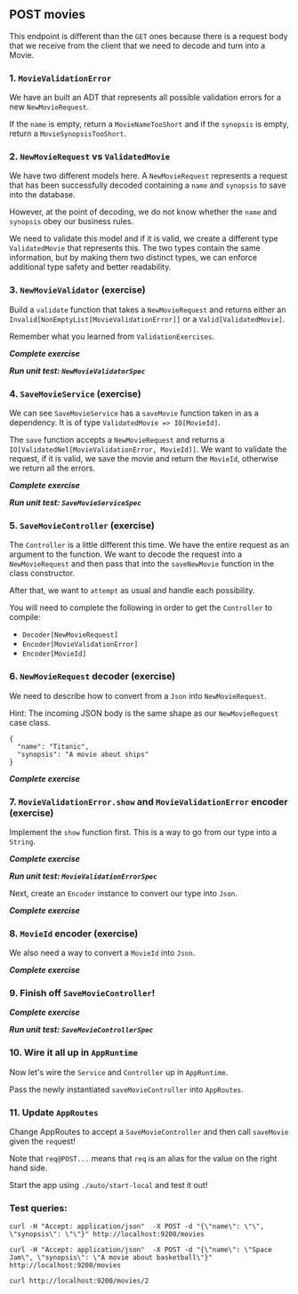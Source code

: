 ## POST movies

This endpoint is different than the `GET` ones because there is a request body that we receive from the client that we need to decode and turn into a Movie.

### 1. `MovieValidationError`

We have an built an ADT that represents all possible validation errors for a new `NewMovieRequest`.

If the `name` is empty, return a `MovieNameTooShort` and if the `synopsis` is empty, return a `MovieSynopsisTooShort`.

### 2. `NewMovieRequest` vs `ValidatedMovie`

We have two different models here. A `NewMovieRequest` represents a request that has been successfully decoded containing a `name` and `synopsis` to save into the database. 

However, at the point of decoding, we do not know whether the `name` and `synopsis` obey our business rules.

We need to validate this model and if it is valid, we create a different type `ValidatedMovie` that represents this. The two types contain the same information, but by making them two distinct types, we can enforce additional type safety and better readability.

### 3. `NewMovieValidator` (exercise)

Build a `validate` function that takes a `NewMovieRequest` and returns either an `Invalid[NonEmptyList[MovieValidationError]]` or a `Valid[ValidatedMovie]`.

Remember what you learned from `ValidationExercises`.

_**Complete exercise**_

_**Run unit test: `NewMovieValidatorSpec`**_

### 4. `SaveMovieService` (exercise)

We can see `SaveMovieService` has a `saveMovie` function taken in as a dependency. It is of type `ValidatedMovie => IO[MovieId]`. 

The `save` function accepts a `NewMovieRequest` and returns a `IO[ValidatedNel[MovieValidationError, MovieId]]`. We want to validate the request, if it is valid, we save the movie and return the `MovieId`, otherwise we return all the errors. 

_**Complete exercise**_

_**Run unit test: `SaveMovieServiceSpec`**_

### 5. `SaveMovieController` (exercise)

The `Controller` is a little different this time. We have the entire request as an argument to the function. We want to decode the request into a `NewMovieRequest` and then pass that into the `saveNewMovie` function in the class constructor.

After that, we want to `attempt` as usual and handle each possibility.

You will need to complete the following in order to get the `Controller` to compile:

- `Decoder[NewMovieRequest]` 
- `Encoder[MovieValidationError]`
- `Encoder[MovieId]`

### 6. `NewMovieRequest` decoder (exercise)

We need to describe how to convert from a `Json` into `NewMovieRequest`.

Hint: The incoming JSON body is the same shape as our `NewMovieRequest` case class.

```
{
  "name": "Titanic",
  "synopsis": "A movie about ships"
}
```

_**Complete exercise**_

### 7. `MovieValidationError.show` and `MovieValidationError` encoder (exercise)

Implement the `show` function first. This is a way to go from our type into a `String`. 

_**Complete exercise**_

_**Run unit test: `MovieValidationErrorSpec`**_

Next, create an `Encoder` instance to convert our type into `Json`.

_**Complete exercise**_

### 8. `MovieId` encoder (exercise)

We also need a way to convert a `MovieId` into `Json`.

_**Complete exercise**_

### 9. Finish off `SaveMovieController`!

_**Complete exercise**_

_**Run unit test: `SaveMovieControllerSpec`**_

### 10. Wire it all up in `AppRuntime`

Now let's wire the `Service` and `Controller` up in `AppRuntime`.

Pass the newly instantiated `saveMovieController` into `AppRoutes`.

### 11. Update `AppRoutes`

Change AppRoutes to accept a `SaveMovieController` and then call `saveMovie` given the `req`uest!

Note that `req@POST...` means that `req` is an alias for the value on the right hand side.

Start the app using `./auto/start-local` and test it out!

### Test queries:

```
curl -H "Accept: application/json"  -X POST -d "{\"name\": \"\", \"synopsis\": \"\"}" http://localhost:9200/movies

curl -H "Accept: application/json"  -X POST -d "{\"name\": \"Space Jam\", \"synopsis\": \"A movie about basketball\"}" http://localhost:9200/movies

curl http://localhost:9200/movies/2
```